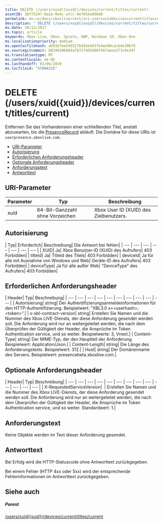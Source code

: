 ```yaml
---
title: DELETE (/users/xuid({xuid})/devices/current/titles/current)
assetID: 3bf75247-0a2a-0e4c-afcc-9e7654a89648
permalink: en-us/docs/xboxlive/rest/uri-usersxuiddevicescurrenttitlescurrentdelete.html
description: " DELETE (/users/xuid({xuid})/devices/current/titles/current)"
ms.date: 10/12/2017
ms.topic: article
keywords: Xbox Live, Xbox, Spiele, UWP, Windows 10, Xbox One
ms.localizationpriority: medium
ms.openlocfilehash: dd916fee5455276d45e4437e4ee90cacbde30bf9
ms.sourcegitcommit: b034650b684a767274d5d88746faeea373c8e34f
ms.translationtype: MT
ms.contentlocale: de-DE
ms.lasthandoff: 03/06/2019
ms.locfileid: "57604215"
---
```

# <a name="delete-usersxuidxuiddevicescurrenttitlescurrent"></a>DELETE (/users/xuid({xuid})/devices/current/titles/current)
Entfernen Sie das Vorhandensein einer schließenden Titel, anstatt abzuwarten, bis die [PresenceRecord](../../json/json-presencerecord.md) abläuft. Die Domäne für diese URIs ist `userpresence.xboxlive.com`.
 
  * [URI-Parameter](#ID4EZ)
  * [Autorisierung](#ID4EEB)
  * [Erforderlichen Anforderungsheader](#ID4ERD)
  * [Optionale Anforderungsheader](#ID4EVF)
  * [Anforderungstext](#ID4EVG)
  * [Antworttext](#ID4EAH)
 
<a id="ID4EZ"></a>

 
## <a name="uri-parameters"></a>URI-Parameter
 
| Parameter| Typ| Beschreibung| 
| --- | --- | --- | 
| xuid| 64-Bit-Ganzzahl ohne Vorzeichen| Xbox User ID (XUID) des Zielbenutzers.| 
  
<a id="ID4EEB"></a>

 
## <a name="authorization"></a>Autorisierung
 
| Typ| Erforderlich| Beschreibung| Die Antwort bei fehlen| 
| --- | --- | --- | --- | --- | --- | --- | 
| XUID| Ja| Xbox Benutzer-ID (XUID) des Aufrufers| 403 Forbidden| 
| titleId| Ja| TitleId des Titels| 403 Forbidden| 
| deviceId| Ja für alle mit Ausnahme von Windows und Web| Geräte-ID des Aufrufers| 403 Forbidden| 
| deviceType| Ja für alle außer Web| "DeviceType" des Aufrufers| 403 Forbidden| 
  
<a id="ID4ERD"></a>

 
## <a name="required-request-headers"></a>Erforderlichen Anforderungsheader
 
| Header| Typ| Beschreibung| 
| --- | --- | --- | --- | --- | --- | --- | --- | --- | --- | 
| Autorisierung| string| Der Authentifizierungsanmeldeinformationen für den HTTP-Authentifizierung. Beispielwert: "XBL3.0 x=&lt;userhash>;&lt;token>".| 
| x-xbl-contract-version| string| Erstellen Sie Namen und die Nummer des Xbox LIVE-Diensts, der diese Anforderung gesendet werden soll. Die Anforderung wird nur an weitergeleitet werden, die nach dem Überprüfen der Gültigkeit der Header, die Ansprüche im Token Authentication service, und so weiter. Beispielwerte: 3, Vnext.| 
| Content-Type| string| Der MIME-Typ, der den Hauptteil der Anforderung Beispielwert: Application/Json.| 
| Content-Length| string| Die Länge des Anforderungstexts. Beispielwert: 312.| 
| Host| string| Der Domänenname des Servers. Beispielwert: presencebeta.xboxlive.com.| 
  
<a id="ID4EVF"></a>

 
## <a name="optional-request-headers"></a>Optionale Anforderungsheader
 
| Header| Typ| Beschreibung| 
| --- | --- | --- | --- | --- | --- | --- | --- | --- | --- | --- | --- | --- | 
| X-RequestedServiceVersion|  | Erstellen Sie Namen und die Nummer des Xbox LIVE-Diensts, der diese Anforderung gesendet werden soll. Die Anforderung wird nur an weitergeleitet werden, die nach dem Überprüfen der Gültigkeit der Header, die Ansprüche im Token Authentication service, und so weiter. Standardwert: 1.| 
  
<a id="ID4EVG"></a>

 
## <a name="request-body"></a>Anforderungstext
 
Keine Objekte werden im Text dieser Anforderung gesendet.
  
<a id="ID4EAH"></a>

 
## <a name="response-body"></a>Antworttext
 
Bei Erfolg wird die HTTP-Statuscode ohne Antworttext zurückgegeben.
 
Bei einem Fehler (HTTP 4xx oder 5xx) wird der entsprechende Fehlerinformationen im Antworttext zurückgegeben.
  
<a id="ID4ELH"></a>

 
## <a name="see-also"></a>Siehe auch
 
<a id="ID4ENH"></a>

 
##### <a name="parent"></a>Parent 

[/users/xuid({xuid})/devices/current/titles/current](uri-usersxuiddevicescurrenttitlescurrent.md)

   